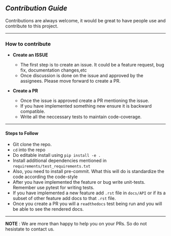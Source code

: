 ## ***Contribution Guide***


Contributions are always welcome, it would be great to have people use and contribute to this project.
***
### How to contribute
* **Create an ISSUE**
    * The first step is to create an issue. It could be a feature request, bug fix, documentation changes,etc
    * Once discussion is done on the issue and approved by the assignees. Please move forward to create a PR.

* **Create a PR**
    * Once the issue is approved create a PR mentioning the issue.
    * If you have implemented something new ensure it is backward compatible.
    * Write all the neccessary tests to maintain code-coverage.

***
#### Steps to Follow
* Git clone the repo.
* ```cd``` into the repo
* Do editable install using ```pip install -e .```
* Install additional dependencies mentioned in ```requirements/test_requirements.txt```
* Also, you need to install pre-commit. What this will do is standardize the code according the code-style
* After you have implemented the feature or bug write unit-tests. Remember use pytest for writing tests.
* If you have implemented a new feature add ```.rst``` file in ```docs/API``` or if its a
    subset of other feature add docs to that ```.rst``` file.
* Once you create a PR you will a ```readthedocs``` test being run and you will be able to see the rendered docs.
***
**NOTE** : We are more than happy to help you on your PRs. So do not hesistate to contact us.
